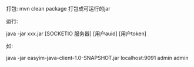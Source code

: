 打包: mvn clean package 打包成可运行的jar

运行:  

java -jar xxx.jar [SOCKETIO 服务器] [用户auid] [用户token]

如:

java -jar easyim-java-client-1.0-SNAPSHOT.jar  localhost:9091  admin admin
